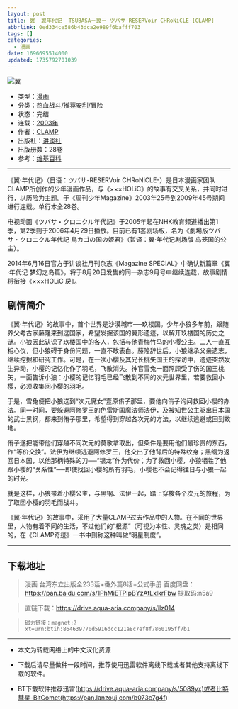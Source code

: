```yaml
---
layout: post
title: 翼  翼年代记  TSUBASA－翼－ ツバサ-RESERVoir CHRoNiCLE-[CLAMP]
abbrlink: 0ed334ce586b43dca2e989f6bafff703
tags: []
categories:
  - 漫画
date: 1696695514000
updated: 1735792701039
---
```


![翼](https://jsd.cdn.zzko.cn/gh/shuiwudengli/images@master/v2-c121325efa274c5164a29121c01b3f8a_r.25o00qkqz6zk.webp)

- 类型：[漫画](/index.php/category/漫画)
- 分类：[热血战斗](/index.php/category/热血战斗)/[推荐安利](/index.php/category/推荐安利)/[冒险](/index.php/category/冒险)
- 状态：完结
- 连载：[2003年](/index.php/category/2003年)
- 作者：[CLAMP](/index.php/category/CLAMP)
- 出版社：[讲谈社](/index.php/category/讲谈社)
- 出版册数：28卷
- 参考：[维基百科](https://zh.wikipedia.org/wiki/TSUBASA翼)

***

《翼·年代记》（日语：ツバサ-RESERVoir CHRoNiCLE-）是日本漫画家团队CLAMP所创作的少年漫画作品，与《×××HOLiC》的故事有交叉关系，并同时进行，以历险为主题。于《周刊少年Magazine》2003年25号到2009年45号期间进行连载。单行本全28卷。

电视动画《ツバサ・クロニクル年代記》于2005年起在NHK教育频道播出第1季，第2季则于2006年4月29日播放。目前已有1套剧场版，名为《劇場版ツバサ・クロニクル年代記 鳥カゴの国の姫君》（暂译：翼·年代记剧场版 鸟笼国的公主）。

2014年6月16日官方于讲谈社月刊杂志《Magazine SPECIAL》中确认新篇章《翼·年代记 梦幻之岛篇》，将于8月20日发售的同一杂志9月号中继续连载，故事剧情将衔接《×××HOLiC 戾》。

## 剧情简介

《翼·年代记》的故事中，首个世界是沙漠城市──玖楼国。少年小狼多年前，跟随养父考古家藤隆来到这国家，希望发掘该国的翼形遗迹，以解开玖楼国的历史之谜。小狼因此认识了玖楼国中的各人，包括与他青梅竹马的小樱公主。二人一直互相心仪，但小狼碍于身份问题，一直不敢表白。藤隆辞世后，小狼继承父亲遗志，继续挖掘和研究工作。可是，在一次小樱及其兄长桃矢国王的探访中，遗迹突然发生异动，小樱的记忆化作了羽毛，飞散消失。神官雪兔一面照顾受了伤的国王桃矢，一面告诉小狼：小樱的记忆羽毛已经飞散到不同的次元世界里，若要救回小樱，必须收集回小樱的羽毛。

于是，雪兔便把小狼送到“次元魔女”壹原侑子那里，要他向侑子询问救回小樱的办法。同一时间，要躲避阿修罗王的色雷斯国魔法师法伊，及被知世公主驱出日本国的武士黑钢，都来到侑子那里，希望得到穿越各次元的方法，以继续逃避或回到故地。

侑子遂把能带他们穿越不同次元的莫歌拿取出，但条件是要用他们最珍贵的东西，作“等价交换”。法伊为继续逃避阿修罗王，他交出了他背后的特殊纹身；黑纲为返回日本国，以他那柄特殊的刀──“银龙”作为代价；为了救回小樱，小狼牺牲了他跟小樱的“关系性”──即使找回小樱的所有羽毛，小樱也不会记得往日与小狼一起的时光。

就是这样，小狼带着小樱公主，与黑钢、法伊一起，踏上穿梭各个次元的旅程，为了取回小樱的羽毛而战斗。

《翼·年代记》的故事中，采用了大量CLAMP过去作品中的人物。在不同的世界里，人物有着不同的生活，不过他们的“根源”（可视为本性、灵魂之类）是相同的，在《CLAMP奇迹》一书中则称这种叫做“明星制度”。

***

## 下载地址

> 漫画 台湾东立出版全233话+番外篇8话+公式手册
> 百度网盘：<https://pan.baidu.com/s/1PhMiETPIpBYzAtLxlkrFbw> 提取码:n5a9

> 直链下载：<https://drive.aqua-aria.company/s/llz014>

> `磁力链接：magnet:?xt=urn:btih:864639770d5916dcc121a8c7ef8f7860195ff7b1`

***

- 本文为转载网络上的中文汉化资源

- 下载后请尽量做种一段时间，推荐使用迅雷软件离线下载或者其他支持离线下载的软件。

- BT下载软件推荐迅雷(<https://drive.aqua-aria.company/s/5089yx)或者比特彗星-BitComet(https://pan.lanzouj.com/b073c7g4f>)
